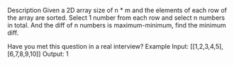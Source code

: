 Description
Given a 2D array size of n * m and the elements of each row of the array are sorted. Select 1 number from each row and select n numbers in total. And the diff of n numbers is maximum-minimum, find the minimum diff.

Have you met this question in a real interview?
Example
Input: [[1,2,3,4,5],[6,7,8,9,10]]
Output: 1
